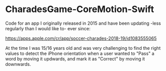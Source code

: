 # CharadesGame-CoreMotion-Swift

Code for an app I originally released in 2015 and have been updating -less regularly than I would like to- ever since:

https://apps.apple.com/cr/app/soccer-charades-2018-19/id1083555065

At the time I was 15/16 years old and was very challenging to find the right values to detect the iPhone orientation when a user wanted to "Pass" a word  by moving it updwards, and mark it as "Correct" by moving it downwards.

